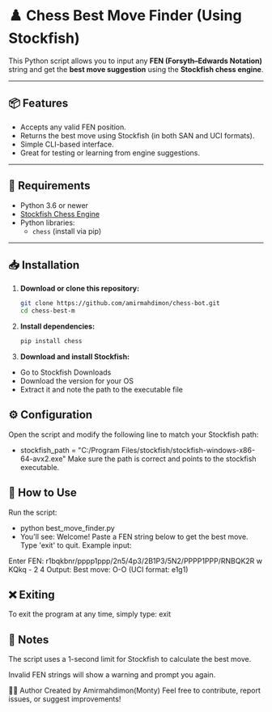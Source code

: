 # ♟️ Chess Best Move Finder (Using Stockfish)

This Python script allows you to input any **FEN (Forsyth–Edwards Notation)** string and get the **best move suggestion** using the **Stockfish chess engine**.

---

## 📦 Features

- Accepts any valid FEN position.
- Returns the best move using Stockfish (in both SAN and UCI formats).
- Simple CLI-based interface.
- Great for testing or learning from engine suggestions.

---

## 🚀 Requirements

- Python 3.6 or newer  
- [Stockfish Chess Engine](https://stockfishchess.org/download/)
- Python libraries:
  - `chess` (install via pip)

---

## 📥 Installation

1. **Download or clone this repository:**

   ```bash
   git clone https://github.com/amirmahdimon/chess-bot.git
   cd chess-best-m

2. **Install dependencies:**
   ```bash
   pip install chess
3. **Download and install Stockfish:**
- Go to Stockfish Downloads
- Download the version for your OS
- Extract it and note the path to the executable file
## ⚙️ Configuration
Open the script and modify the following line to match your Stockfish path:
- stockfish_path = "C:/Program Files/stockfish/stockfish-windows-x86-64-avx2.exe"
Make sure the path is correct and points to the stockfish executable.

## 🧠 How to Use
Run the script:
- python best_move_finder.py
- You'll see: 
Welcome! Paste a FEN string below to get the best move.
Type 'exit' to quit.
Example input:

Enter FEN: r1bqkbnr/pppp1ppp/2n5/4p3/2B1P3/5N2/PPPP1PPP/RNBQK2R w KQkq - 2 4
Output: 
Best move: O-O (UCI format: e1g1)

## ❌ Exiting
To exit the program at any time, simply type: exit

## 📝 Notes
The script uses a 1-second limit for Stockfish to calculate the best move.

Invalid FEN strings will show a warning and prompt you again.

🧑‍💻 Author
Created by Amirmahdimon(Monty)
Feel free to contribute, report issues, or suggest improvements!


